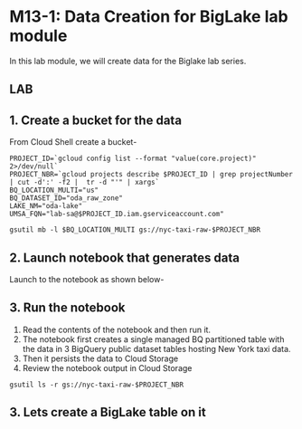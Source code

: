 # M13-1: Data Creation for BigLake lab module

In this lab module, we will create data for the Biglake lab series.


## LAB


## 1. Create a bucket for the data

From Cloud Shell create a bucket-
```
PROJECT_ID=`gcloud config list --format "value(core.project)" 2>/dev/null`
PROJECT_NBR=`gcloud projects describe $PROJECT_ID | grep projectNumber | cut -d':' -f2 |  tr -d "'" | xargs`
BQ_LOCATION_MULTI="us"
BQ_DATASET_ID="oda_raw_zone"
LAKE_NM="oda-lake"
UMSA_FQN="lab-sa@$PROJECT_ID.iam.gserviceaccount.com"

gsutil mb -l $BQ_LOCATION_MULTI gs://nyc-taxi-raw-$PROJECT_NBR
```

## 2. Launch notebook that generates data

Launch to the notebook as shown below-

## 3. Run the notebook

1. Read the contents of the notebook and then run it. 
2. The notebook first creates a single managed BQ partitioned table with the data in 3 BigQuery public dataset tables hosting New York taxi data.
3. Then it persists the data to Cloud Storage
4. Review the notebook output in Cloud Storage

```
gsutil ls -r gs://nyc-taxi-raw-$PROJECT_NBR
```

## 3. Lets create a BigLake table on it

